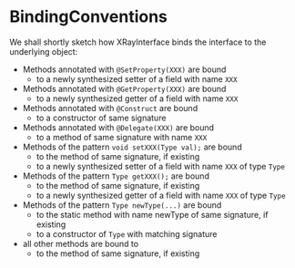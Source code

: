 BindingConventions
==================

We shall shortly sketch how XRayInterface binds the interface to the underlying object:

* Methods annotated with `@SetProperty(XXX)` are bound
  * to a newly synthesized setter of a field with name `XXX`
* Methods annotated with `@GetProperty(XXX)` are bound
  * to a newly synthesized getter of a field with name `XXX`
* Methods annotated with `@Construct` are bound
  * to a constructor of same signature
* Methods annotated with `@Delegate(XXX)` are bound
  * to a method of same signature with  name `XXX`
* Methods of the pattern `void setXXX(Type val);` are bound
  * to the method of same signature, if existing
  * to a newly synthesized setter of a field with name `XXX` of type `Type`
* Methods of the pattern `Type getXXX();` are bound
  * to the method of same signature, if existing
  * to a newly synthesized getter of a field with name `XXX` of type `Type`
* Methods of the pattern `Type newType(...)` are bound
  * to the static method with name newType of same signature, if existing
  * to a constructor of `Type` with matching signature
* all other methods are bound to
  * to the method of same signature, if existing
